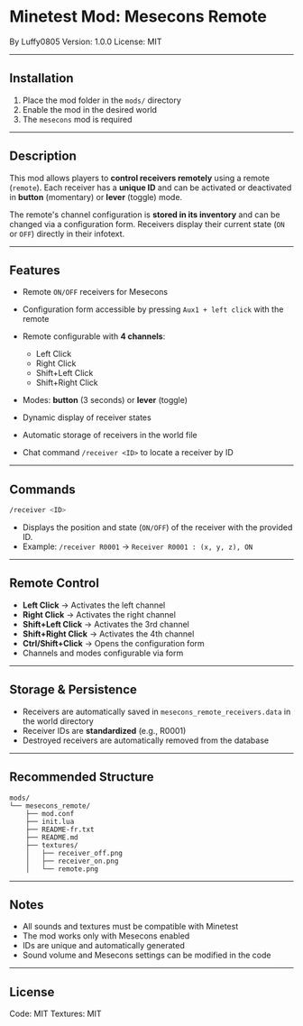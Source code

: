 # Minetest Mod: Mesecons Remote

By Luffy0805
Version: 1.0.0
License: MIT

---

## Installation

1. Place the mod folder in the `mods/` directory
2. Enable the mod in the desired world
3. The `mesecons` mod is required

---

## Description

This mod allows players to **control receivers remotely** using a remote (`remote`).
Each receiver has a **unique ID** and can be activated or deactivated in **button** (momentary) or **lever** (toggle) mode.

The remote's channel configuration is **stored in its inventory** and can be changed via a configuration form.
Receivers display their current state (`ON` or `OFF`) directly in their infotext.

---

## Features

* Remote `ON/OFF` receivers for Mesecons
* Configuration form accessible by pressing `Aux1 + left click`  with the remote
* Remote configurable with **4 channels**:

  * Left Click
  * Right Click
  * Shift+Left Click
  * Shift+Right Click
* Modes: **button** (3 seconds) or **lever** (toggle)
* Dynamic display of receiver states
* Automatic storage of receivers in the world file
* Chat command `/receiver <ID>` to locate a receiver by ID

---

## Commands

```bash
/receiver <ID>
```

* Displays the position and state (`ON/OFF`) of the receiver with the provided ID.
* Example: `/receiver R0001` → `Receiver R0001 : (x, y, z), ON`

---

## Remote Control

* **Left Click** → Activates the left channel
* **Right Click** → Activates the right channel
* **Shift+Left Click** → Activates the 3rd channel
* **Shift+Right Click** → Activates the 4th channel
* **Ctrl/Shift+Click** → Opens the configuration form
* Channels and modes configurable via form

---

## Storage & Persistence

* Receivers are automatically saved in `mesecons_remote_receivers.data` in the world directory
* Receiver IDs are **standardized** (e.g., R0001)
* Destroyed receivers are automatically removed from the database

---

## Recommended Structure

```
mods/
└── mesecons_remote/
    ├── mod.conf
    ├── init.lua
    ├── README-fr.txt
    ├── README.md
    ├── textures/
    │   ├── receiver_off.png
    │   ├── receiver_on.png
    │   └── remote.png
```

---

## Notes

* All sounds and textures must be compatible with Minetest
* The mod works only with Mesecons enabled
* IDs are unique and automatically generated
* Sound volume and Mesecons settings can be modified in the code

---

## License

Code: MIT
Textures: MIT

